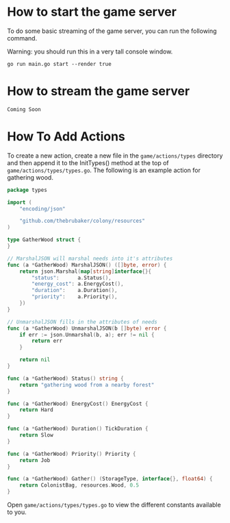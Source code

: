 # How to start the game server

To do some basic streaming of the game server, you can run the following command.

Warning: you should run this in a very tall console window.

```script
go run main.go start --render true
```

# How to stream the game server

```script
Coming Soon
```

# How To Add Actions

To create a new action, create a new file in the `game/actions/types` directory and then append it to the InitTypes() method at the top of `game/actions/types/types.go`. The following is an example action for gathering wood.

```go
package types

import (
	"encoding/json"

	"github.com/thebrubaker/colony/resources"
)

type GatherWood struct {
}

// MarshalJSON will marshal needs into it's attributes
func (a *GatherWood) MarshalJSON() ([]byte, error) {
	return json.Marshal(map[string]interface{}{
		"status":      a.Status(),
		"energy_cost": a.EnergyCost(),
		"duration":    a.Duration(),
		"priority":    a.Priority(),
	})
}

// UnmarshalJSON fills in the attributes of needs
func (a *GatherWood) UnmarshalJSON(b []byte) error {
	if err := json.Unmarshal(b, a); err != nil {
		return err
	}

	return nil
}

func (a *GatherWood) Status() string {
	return "gathering wood from a nearby forest"
}

func (a *GatherWood) EnergyCost() EnergyCost {
	return Hard
}

func (a *GatherWood) Duration() TickDuration {
	return Slow
}

func (a *GatherWood) Priority() Priority {
	return Job
}

func (a *GatherWood) Gather() (StorageType, interface{}, float64) {
	return ColonistBag, resources.Wood, 0.5
}
```

Open `game/actions/types/types.go` to view the different constants available to you.
